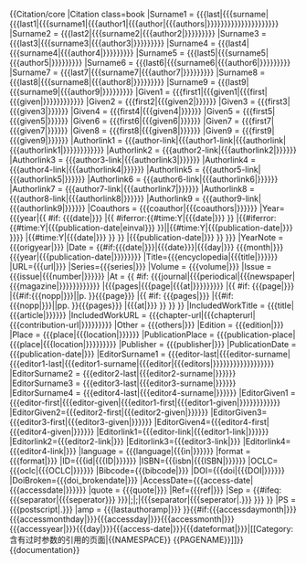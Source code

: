 {{Citation/core
 |Citation class=book
  |Surname1 = {{{last|{{{surname|{{{last1|{{{surname1|{{{author1|{{{author|{{{authors|}}}}}}}}}}}}}}}}}}}}}
  |Surname2 = {{{last2|{{{surname2|{{{author2|}}}}}}}}} 
  |Surname3 = {{{last3|{{{surname3|{{{author3|}}}}}}}}}
  |Surname4 = {{{last4|{{{surname4|{{{author4|}}}}}}}}}
  |Surname5 = {{{last5|{{{surname5|{{{author5|}}}}}}}}}
  |Surname6 = {{{last6|{{{surname6|{{{author6|}}}}}}}}}
  |Surname7 = {{{last7|{{{surname7|{{{author7|}}}}}}}}}
  |Surname8 = {{{last8|{{{surname8|{{{author8|}}}}}}}}}
  |Surname9 = {{{last9|{{{surname9|{{{author9|}}}}}}}}}
  |Given1 = {{{first1|{{{given1|{{{first|{{{given|}}}}}}}}}}}}
  |Given2 = {{{first2|{{{given2|}}}}}}
  |Given3 = {{{first3|{{{given3|}}}}}}
  |Given4 = {{{first4|{{{given4|}}}}}}
  |Given5 = {{{first5|{{{given5|}}}}}}
  |Given6 = {{{first6|{{{given6|}}}}}}
  |Given7 = {{{first7|{{{given7|}}}}}}
  |Given8 = {{{first8|{{{given8|}}}}}}
  |Given9 = {{{first9|{{{given9|}}}}}}
  |Authorlink1 = {{{author-link|{{{author1-link|{{{authorlink|{{{authorlink1|}}}}}}}}}}}}
  |Authorlink2 = {{{author2-link|{{{authorlink2|}}}}}}
  |Authorlink3 = {{{author3-link|{{{authorlink3|}}}}}}
  |Authorlink4 = {{{author4-link|{{{authorlink4|}}}}}}
  |Authorlink5 = {{{author5-link|{{{authorlink5|}}}}}}
  |Authorlink6 = {{{author6-link|{{{authorlink6|}}}}}}
  |Authorlink7 = {{{author7-link|{{{authorlink7|}}}}}}
  |Authorlink8 = {{{author8-link|{{{authorlink8|}}}}}}
  |Authorlink9 = {{{author9-link|{{{authorlink9|}}}}}}
  |Coauthors = {{{coauthor|{{{coauthors|}}}}}}
  |Year={{{year|{{    <!-- attempt to derive year from date, if possible -->
             #if: {{{date|}}}
             |{{
                #iferror:{{#time:Y|{{{date|}}} }}
                |{{#iferror:{{#time:Y|{{{publication-date|einval}}} }}||{{#time:Y|{{{publication-date|}}} }}}}
                |{{#time:Y|{{{date|}}} }}
              }}
             |{{{publication-date|}}} <!-- last resort -->
           }}
        }}}
  |YearNote = {{{origyear|}}}
  |Date = {{#if:{{{date|}}}|{{{date}}}|{{{day|}}} {{{month|}}} {{{year|{{{publication-date|}}}}}}}}
  |Title={{{encyclopedia|{{{title|}}}}}}
  |URL={{{url|}}}
  |Series={{{series|}}}
  |Volume = {{{volume|}}}
  |Issue = {{{issue|{{{number|}}}}}}
  |At = {{
          #if: {{{journal|{{{periodical|{{{newspaper|{{{magazine|}}}}}}}}}}}}
          |{{{pages|{{{page|{{{at|}}}}}}}}}
          |{{
             #if: {{{page|}}}
             |{{#if:{{{nopp|}}}||p.&nbsp;}}{{{page}}}
             |{{
                #if: {{{pages|}}}
                |{{#if:{{{nopp|}}}||pp.&nbsp;}}{{{pages}}}
                |{{{at|}}}
              }}
           }}
        }}
  |IncludedWorkTitle = {{{title|{{{article|}}}}}}
  |IncludedWorkURL = {{{chapter-url|{{{chapterurl|{{{contribution-url|}}}}}}}}}
  |Other = {{{others|}}}
  |Edition = {{{edition|}}}
  |Place = {{{place|{{{location|}}}}}}
  |PublicationPlace = {{{publication-place|{{{place|{{{location|}}}}}}}}}
  |Publisher = {{{publisher|}}}
  |PublicationDate = {{{publication-date|}}}
  |EditorSurname1 = {{{editor-last|{{{editor-surname|{{{editor1-last|{{{editor1-surname|{{{editor|{{{editors|}}}}}}}}}}}}}}}}}}
  |EditorSurname2 = {{{editor2-last|{{{editor2-surname|}}}}}}
  |EditorSurname3 = {{{editor3-last|{{{editor3-surname|}}}}}}
  |EditorSurname4 = {{{editor4-last|{{{editor4-surname|}}}}}}
  |EditorGiven1 = {{{editor-first|{{{editor-given|{{{editor1-first|{{{editor1-given|}}}}}}}}}}}}
  |EditorGiven2={{{editor2-first|{{{editor2-given|}}}}}}
  |EditorGiven3={{{editor3-first|{{{editor3-given|}}}}}}
  |EditorGiven4={{{editor4-first|{{{editor4-given|}}}}}}
  |Editorlink1={{{editor-link|{{{editor1-link|}}}}}}
  |Editorlink2={{{editor2-link|}}}
  |Editorlink3={{{editor3-link|}}}
  |Editorlink4={{{editor4-link|}}}
  |language = {{{language|{{{in|}}}}}}
  |format = {{{format|}}}
  |ID={{{id|{{{ID|}}}}}}
  |ISBN={{{isbn|{{{ISBN|}}}}}}
  |OCLC={{{oclc|{{{OCLC|}}}}}}
  |Bibcode={{{bibcode|}}}
  |DOI={{{doi|{{{DOI|}}}}}}
  |DoiBroken={{{doi_brokendate|}}}
  |AccessDate={{{access-date|{{{accessdate|}}}}}}
  |quote = {{{quote|}}}
  |Ref={{{ref|}}}
  |Sep = {{#ifeq:{{{separator|{{{seperator}}} }}}|;|&#059;|{{{separator|{{{seperator|.}}} }}} }}
  |PS = {{{postscript|.}}}
  |amp = {{{lastauthoramp|}}}
}}{{#if:{{{accessdaymonth|}}}{{{accessmonthday|}}}{{{accessday|}}}{{{accessmonth|}}}{{{accessyear|}}}{{{day|}}}{{{access-date|}}}{{{dateformat|}}}|[[Category:含有过时参数的引用的页面|{{NAMESPACE}} {{PAGENAME}}]]}}<noinclude>
{{documentation}}
</noinclude>